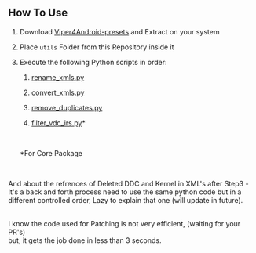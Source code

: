 ## How To Use

1. Download [Viper4Android-presets](https://github.com/jadilson12/Viper4Android-presets) and Extract on your system

2. Place `utils` Folder from this Repository inside it

3. Execute the following Python scripts in order:

    1. [rename_xmls.py](https://github.com/syntaxticsugr/ViPER4AndroidFXRepack-Presets/blob/main/utils/rename_xmls.py)

    2. [convert_xmls.py](https://github.com/syntaxticsugr/ViPER4AndroidFXRepack-Presets/blob/main/utils/convert_xmls.py)

    3. [remove_duplicates.py](https://github.com/syntaxticsugr/ViPER4AndroidFXRepack-Presets/blob/main/utils/remove_duplicates.py)

    4. [filter_vdc_irs.py](https://github.com/syntaxticsugr/ViPER4AndroidFXRepack-Presets/blob/main/utils/filter_vdc_irs.py)*
    
    </br>

    *For Core Package

</br>

And about the refrences of Deleted DDC and Kernel in XML's after Step3 -
<br>
It's a back and forth process need to use the same python code but in a different controlled order, Lazy to explain that one (will update in future).

</br>
I know the code used for Patching is not very efficient, (waiting for your PR's)
<br>
but, it gets the job done in less than 3 seconds.
